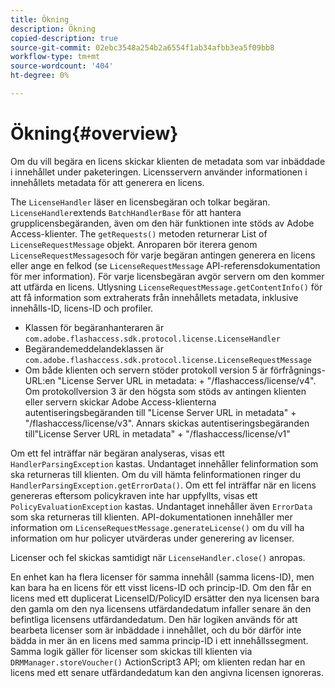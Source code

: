 ```yaml
---
title: Ökning
description: Ökning
copied-description: true
source-git-commit: 02ebc3548a254b2a6554f1ab34afbb3ea5f09bb8
workflow-type: tm+mt
source-wordcount: '404'
ht-degree: 0%

---
```


# Ökning{#overview}

Om du vill begära en licens skickar klienten de metadata som var inbäddade i innehållet under paketeringen. Licensservern använder informationen i innehållets metadata för att generera en licens.

The `LicenseHandler` läser en licensbegäran och tolkar begäran. `LicenseHandler`extends `BatchHandlerBase` för att hantera grupplicensbegäranden, även om den här funktionen inte stöds av Adobe Access-klienter. The `getRequests()` metoden returnerar List of `LicenseRequestMessage` objekt. Anroparen bör iterera genom `LicenseRequestMessages`och för varje begäran antingen generera en licens eller ange en felkod (se `LicenseRequestMessage` API-referensdokumentation för mer information). För varje licensbegäran avgör servern om den kommer att utfärda en licens. Utlysning `LicenseRequestMessage.getContentInfo()` för att få information som extraherats från innehållets metadata, inklusive innehålls-ID, licens-ID och profiler.

* Klassen för begäranhanteraren är `com.adobe.flashaccess.sdk.protocol.license.LicenseHandler`
* Begärandemeddelandeklassen är `com.adobe.flashaccess.sdk.protocol.license.LicenseRequestMessage`
* Om både klienten och servern stöder protokoll version 5 är förfrågnings-URL:en &quot;License Server URL in metadata: + &quot;/flashaccess/license/v4&quot;. Om protokollversion 3 är den högsta som stöds av antingen klienten eller servern skickar Adobe Access-klienterna autentiseringsbegäranden till &quot;License Server URL in metadata&quot; + &quot;/flashaccess/license/v3&quot;. Annars skickas autentiseringsbegäranden till&quot;License Server URL in metadata&quot; + &quot;/flashaccess/license/v1&quot;

Om ett fel inträffar när begäran analyseras, visas ett `HandlerParsingException` kastas. Undantaget innehåller felinformation som ska returneras till klienten. Om du vill hämta felinformationen ringer du `HandlerParsingException.getErrorData()`. Om ett fel inträffar när en licens genereras eftersom policykraven inte har uppfyllts, visas ett `PolicyEvaluationException` kastas. Undantaget innehåller även `ErrorData` som ska returneras till klienten. API-dokumentationen innehåller mer information om `LicenseRequestMessage.generateLicense()` om du vill ha information om hur policyer utvärderas under generering av licenser.

Licenser och fel skickas samtidigt när `LicenseHandler.close()` anropas.

En enhet kan ha flera licenser för samma innehåll (samma licens-ID), men kan bara ha en licens för ett visst licens-ID och princip-ID. Om den får en licens med ett duplicerat LicenseID/PolicyID ersätter den nya licensen bara den gamla om den nya licensens utfärdandedatum infaller senare än den befintliga licensens utfärdandedatum. Den här logiken används för att bearbeta licenser som är inbäddade i innehållet, och du bör därför inte bädda in mer än en licens med samma princip-ID i ett innehållssegment. Samma logik gäller för licenser som skickas till klienten via `DRMManager.storeVoucher()` ActionScript3 API; om klienten redan har en licens med ett senare utfärdandedatum kan den angivna licensen ignoreras.
